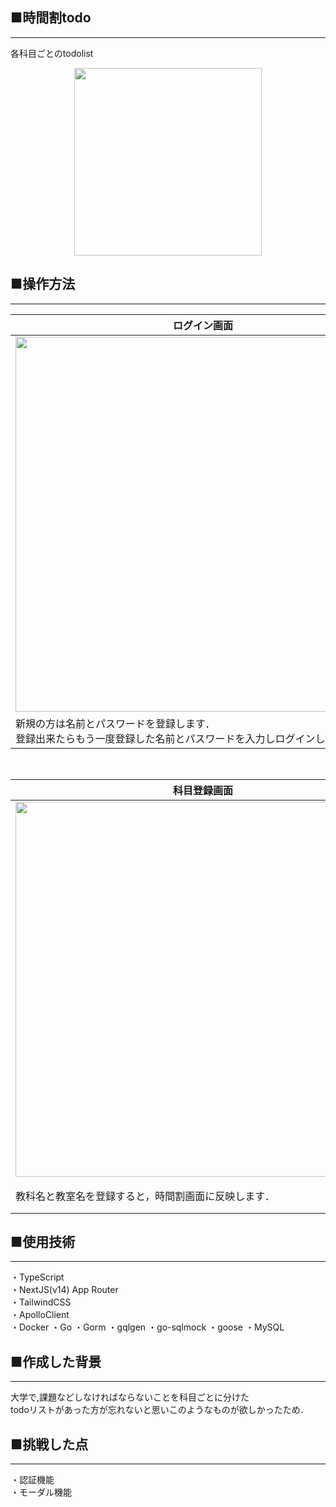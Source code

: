 
## ■時間割todo
***
各科目ごとのtodolist
<p align="center">

<img src="https://github.com/user-attachments/assets/60599e10-56d2-4b44-9784-0be20669d473" width=300>
   
## ■操作方法
***
| ログイン画面| 時間割画面|
| --- | --- | 
| <image src="https://github.com/user-attachments/assets/de0ca3b8-3ad5-4c8d-849c-1e09c7a2f23c" width=600>|<image src="https://github.com/user-attachments/assets/5b88759f-0b03-4775-ba43-30522b910cd9" width=600>|
| 新規の方は名前とパスワードを登録します．<br>登録出来たらもう一度登録した名前とパスワードを入力しログインします． |各時間のマスをタップすると科目登録画面，＋ボタンを押すとその科目のtodolistが開きます．  |
<br>

| 科目登録画面| todo画面|
| --- | --- | 
| <image src="https://github.com/user-attachments/assets/faeb57e3-8ec9-4f26-bcc8-f66a32d5cc9a" width=600>|<image src="https://github.com/user-attachments/assets/bbe07bb9-d106-41c7-92b5-d1c473bc8925" width=600>|
| 教科名と教室名を登録すると，時間割画面に反映します． |各科目のtodoを入力します．todoが終わった時はそのtodoの済ボタンを押すと完了したことになります．|<br><br>

## ■使用技術
***
・TypeScript<br>
・NextJS(v14) App Router<br>
・TailwindCSS<br>
・ApolloClient<br>
・Docker
・Go
・Gorm
・gqlgen
・go-sqlmock
・goose
・MySQL
## ■作成した背景
***
大学で,課題などしなければならないことを科目ごとに分けた<br>
todoリストがあった方が忘れないと思いこのようなものが欲しかったため．


## ■挑戦した点
***
・認証機能<br>
・モーダル機能
